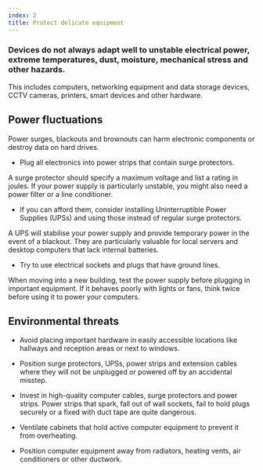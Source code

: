 ```yaml
---
index: 2
title: Protect delicate equipment
---
```

### Devices do not always adapt well to unstable electrical power, extreme temperatures, dust, moisture, mechanical stress and other hazards. 

This includes computers, networking equipment and data storage devices, CCTV cameras, printers, smart devices and other hardware. 

## Power fluctuations

Power surges, blackouts and brownouts can harm electronic components or destroy data on hard drives. 

- Plug all electronics into power strips that contain surge protectors. 

A surge protector should specify a maximum voltage and list a rating in joules. If your power supply is particularly unstable, you might also need a power filter or a line conditioner.

- If you can afford them, consider installing Uninterruptible Power Supplies (UPSs) and using those instead of regular surge protectors. 

A UPS will stabilise your power supply and provide temporary power in the event of a blackout. They are particularly valuable for local servers and desktop computers that lack internal batteries.

- Try to use electrical sockets and plugs that have ground lines. 

When moving into a new building, test the power supply before plugging in important equipment. If it behaves poorly with lights or fans, think twice before using it to power your computers.

## Environmental threats 

- Avoid placing important hardware in easily accessible locations like hallways and reception areas or next to windows. 

- Position surge protectors, UPSs, power strips and extension cables where they will not be unplugged or powered off by an accidental misstep.

- Invest in high-quality computer cables, surge protectors and power strips. Power strips that spark, fall out of wall sockets, fail to hold plugs securely or a fixed with duct tape are quite dangerous.

- Ventilate cabinets that hold active computer equipment to prevent it from overheating. 

- Position computer equipment away from radiators, heating vents, air conditioners or other ductwork.